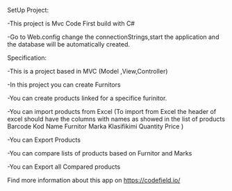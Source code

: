 SetUp Project:

-This project is Mvc Code First build with C#

-Go to Web.config change the connectionStrings,start the application and the database will be automatically created.

Specification:

-This is a project based in MVC (Model ,View,Controller)

-In this project you can create Furnitors

-You can create products linked for a specifice furinitor.

-You can import products from Excel 
(To import from Excel the header of excel should have the columns with names as showed in the list of products 
Barcode	Kod	Name	Furnitor	Marka	Klasifikimi	Quantity	Price )

-You can Export Products

-You can compare lists of products based on Furnitor and Marks

-You can Export all Compared products


Find more information about this app on https://codefield.io/
